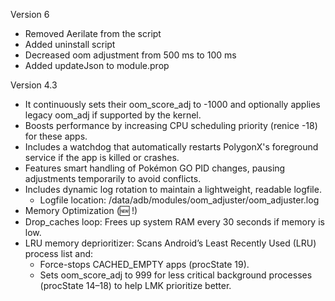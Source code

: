 Version 6
- Removed Aerilate from the script
- Added uninstall script
- Decreased oom adjustment from 500 ms to 100 ms
- Added updateJson to module.prop

Version 4.3
-  It continuously sets their oom_score_adj to -1000 and optionally applies legacy oom_adj if supported by the kernel.
-  Boosts performance by increasing CPU scheduling priority (renice -18) for these apps.
-  Includes a watchdog that automatically restarts PolygonX's foreground service if the app is killed or crashes.
-  Features smart handling of Pokémon GO PID changes, pausing adjustments temporarily to avoid conflicts.
-  Includes dynamic log rotation to maintain a lightweight, readable logfile.
   -  Logfile location: /data/adb/modules/oom_adjuster/oom_adjuster.log
- Memory Optimization (🆕 !)
- Drop_caches loop: Frees up system RAM every 30 seconds if memory is low.
- LRU memory deprioritizer: Scans Android’s Least Recently Used (LRU) process list and:
   - Force-stops CACHED_EMPTY apps (procState 19).
   - Sets oom_score_adj to 999 for less critical background processes (procState 14–18) to help LMK prioritize better.
